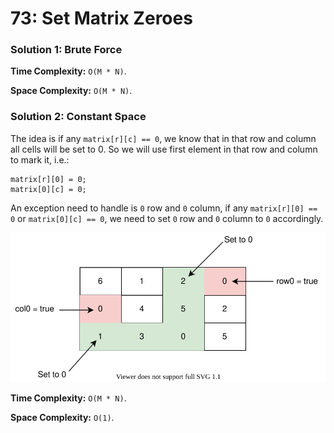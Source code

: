 # 73: Set Matrix Zeroes

### Solution 1: Brute Force
**Time Complexity:** `O(M * N)`.

**Space Complexity:** `O(M * N)`.

### Solution 2: Constant Space
The idea is if any `matrix[r][c] == 0`, we know that in that row and column all cells will be set to 0. So we will use first element in that row and column to mark it, i.e.:
```
matrix[r][0] = 0;
matrix[0][c] = 0;
```
An exception need to handle is `0` row and `0` column, if any `matrix[r][0] == 0` or `matrix[0][c] == 0`, we need to set `0` row and `0` column to `0` accordingly.

![chart](LC73.svg)

**Time Complexity:** `O(M * N)`.

**Space Complexity:** `O(1)`.

